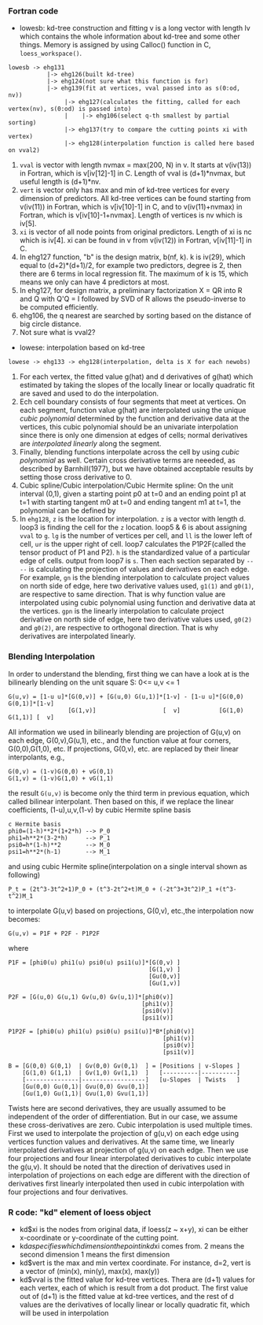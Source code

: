### Fortran code ###
- lowesb: kd-tree construction and fitting
v is a long vector with length lv which contains the whole information about kd-tree and some other
things. Memory is assigned by using Calloc() function in C, `loess_workspace()`.
```
lowesb -> ehg131 
		   |-> ehg126(built kd-tree)
           |-> ehg124(not sure what this function is for)
           |-> ehg139(fit at vertices, vval passed into as s(0:od, nv))
                |-> ehg127(calculates the fitting, called for each vertex(nv), s(0:od) is passed into)
				|	 |-> ehg106(select q-th smallest by partial sorting)
                |-> ehg137(try to compare the cutting points xi with vertex)
                |-> ehg128(interpolation function is called here based on vval2)
```	
  1. `vval` is vector with length nvmax = max(200, N) in v. It starts at v(iv(13)) in Fortran, which is 
v[iv[12]-1] in C. Length of vval is (d+1)\*nvmax, but useful length is (d+1)\*nv.
  2. `vert` is vector only has max and min of kd-tree vertices for every dimension of predictors. All kd-tree
vertices can be found starting from v(iv(11)) in Fortran, which is v[iv[10]-1] in C, and to 
v(iv(11)+nvmax) in Fortran, which is v[iv[10]-1+nvmax]. Length of vertices is nv which is iv[5].
  3. `xi` is vector of all node points from original predictors. Length of xi is nc which is iv[4]. xi
can be found in v from v(iv(12)) in Fortran, v[iv[11]-1] in C.
  4. In ehg127 function, "b" is the design matrix, b(nf, k). k is iv(29), which equal to 
(d+2)\*(d+1)/2, for example two predictors, degree is 2, then there are 6 terms in local 
regression fit. The maximum of k is 15, which means we only can have 4 predictors at most.
  5. In ehg127, for design matrix, a preliminary factorization X = QR into R and Q with Q'Q = I
followed by SVD of R allows the pseudo-inverse to be computed efficiently.
  6. ehg106, the q nearest are searched by sorting based on the distance of big circle distance.
  7. Not sure what is vval2?

- lowese: interpolation based on kd-tree
```
lowese -> ehg133 -> ehg128(interpolation, delta is X for each newobs)
```
  1. For each vertex, the fitted value g(hat) and d derivatives of g(hat) which estimated by taking the
slopes of the locally linear or locally quadratic fit are saved and used to do the interpolation.
  2. Ech cell boundary consists of four segments that meet at vertices. On each segment, function value
g(hat) are interpolated using the unique *cubic polynomial* determined by the function and derivative 
data at the vertices, this cubic polynomial should be an univariate interpolation since there is only one
dimension at edges of cells; normal derivatives are *interpolated linearly* along the segment.
  3. Finally, blending functions interpolate across the cell by using *cubic polynomial* as well. Certain 
cross derivative terms are neeeded, as described by Barnhill(1977), but we have obtained acceptable 
results by setting those cross derivative to 0.
  4. Cubic spline/Cubic interpolation/Cubic Hermite spline:
On the unit interval (0,1), given a starting point p0 at t=0 and an ending point p1 at t=1 with starting 
tangent m0 at t=0 and ending tangent m1 at t=1, the polynomial can be defined by
  5. In `ehg128`, `z` is the location for interpolation. `z` is a vector with length d. 
loop3 is finding the cell for the `z` location.
loop5 & 6 is about assigning `vval` to `g`.
`lg` is the number of vertices per cell, and `ll` is the lower left of cell, `ur` is the upper right of 
cell.
loop7 calculates the P1P2F(called the tensor product of P1 and P2). `h` is the standardized  value of a particular
edge of cells. output from loop7 is `s`.
Then each section separated by `----` is calculating the projection of values and derivatives on each edge. For
example, `gn` is the blending interpolation to calculate project values on north side of edge, here two 
derivative values used, `g1(1)` and `g0(1)`, are respective to same direction. That is why function value
are interpolated using cubic polynomial using function and derivative data at the vertices.
`gpn` is the linearly interpolation to calculate project derivative on north side of edge, here two derivative 
values used, `g0(2)` and `g0(2)`, are respective to orthogonal direction. That is why derivatives are interpolated
linearly.

### Blending Interpolation ###
In order to understand the blending, first thing we can have a look at is the bilinearly blending on the unit
square S: 0<= u,v <= 1
```
G(u,v) = [1-u u]*[G(0,v)] + [G(u,0) G(u,1)]*[1-v] - [1-u u]*[G(0,0) G(0,1)]*[1-v]
				 [G(1,v)]				    [  v]			[G(1,0) G(1,1)] [  v]
```
All information we used in bilinearly blending are projection of G(u,v) on each edge, G(0,v),G(u,1), etc.,
and the function value at four corners, G(0,0),G(1,0), etc. If projections, G(0,v), etc. are replaced by their
linear interpolants, e.g.,
```
G(0,v) = (1-v)G(0,0) + vG(0,1)
G(1,v) = (1-v)G(1,0) + vG(1,1)
```
the result `G(u,v)` is become only the third term in previous equation, which called bilinear interpolant.
Then based on this, if we replace the linear coefficients, (1-u),u,v,(1-v) by cubic Hermite spline basis
```
c Hermite basis
phi0=(1-h)**2*(1+2*h) --> P_0
phi1=h**2*(3-2*h)     --> P_1
psi0=h*(1-h)**2       --> M_0
psi1=h**2*(h-1)       --> M_1
```
and using cubic Hermite spline(interpolation on a single interval shown as following) 
```
P_t = (2t^3-3t^2+1)P_0 + (t^3-2t^2+t)M_0 + (-2t^3+3t^2)P_1 +(t^3-t^2)M_1
```
to interpolate G(u,v) based on projections, G(0,v), etc.,the interpolation now becomes:
```
G(u,v) = P1F + P2F - P1P2F
```
where
```
P1F = [phi0(u) phi1(u) psi0(u) psi1(u)]*[G(0,v) ]
										[G(1,v) ]
										[Gu(0,v)]
										[Gu(1,v)]

P2F = [G(u,0) G(u,1) Gv(u,0) Gv(u,1)]*[phi0(v)]
                                      [phi1(v)]
                                      [psi0(v)]
                                      [psi1(v)]

P1P2F = [phi0(u) phi1(u) psi0(u) psi1(u)]*B*[phi0(v)]
	                                        [phi1(v)]
      		                                [psi0(v)]
            	                            [psi1(v)]

B = [G(0,0) G(0,1)  | Gv(0,0) Gv(0,1)  ] = [Positions | v-Slopes ]
    [G(1,0) G(1,1)  | Gv(1,0) Gv(1,1)  ]   [----------|----------]
    [---------------|------------------]   [u-Slopes  | Twists   ]
    [Gu(0,0) Gu(0,1)| Gvu(0,0) Gvu(0,1)] 
	[Gu(1,0) Gu(1,1)| Gvu(1,0) Gvu(1,1)]
```
Twists here are second derivatives, they are usually assumed to be independent of the 
order of differentiation. But in our case, we assume these cross-derivatives are zero.
Cubic interpolation is used multiple times. First we used to interpolate the projection of g(u,v) 
on each edge using vertices function values and derivatives. At the same time, we linearly 
interpolated derivatives at projection of g(u,v) on each edge. Then we use four projections and four
linear interpolated derivatives to cubic interpolate the g(u,v). It should be noted that the 
direction of derivatives used in interpolation of projections on each edge are different with the
direction of derivatives first linearly interpolated then used in cubic interpolation with four
projections and four derivatives.

### R code: "kd" element of loess object ###
- kd$xi is the nodes from original data, if loess(z \~ x+y), xi can be either x-coordinate or 
y-coordinate of the cutting point.
- kd$a specifies which dimension the point in kd$xi comes from.
2 means the second dimension
1 means the first dimension
- kd$vert is the max and min vertex coordinate. For instance, d=2, vert is a vector of
(min(x), min(y), max(x), max(y)) 
- kd$vval is the fitted value for kd-tree vertices. Thera are (d+1) values for each vertex, each of
which is result from a dot product. The first value out of (d+1) is the fitted value at kd-tree
vertices, and the rest of d values are the derivatives of locally linear or locally quadratic fit,
which will be used in interpolation

